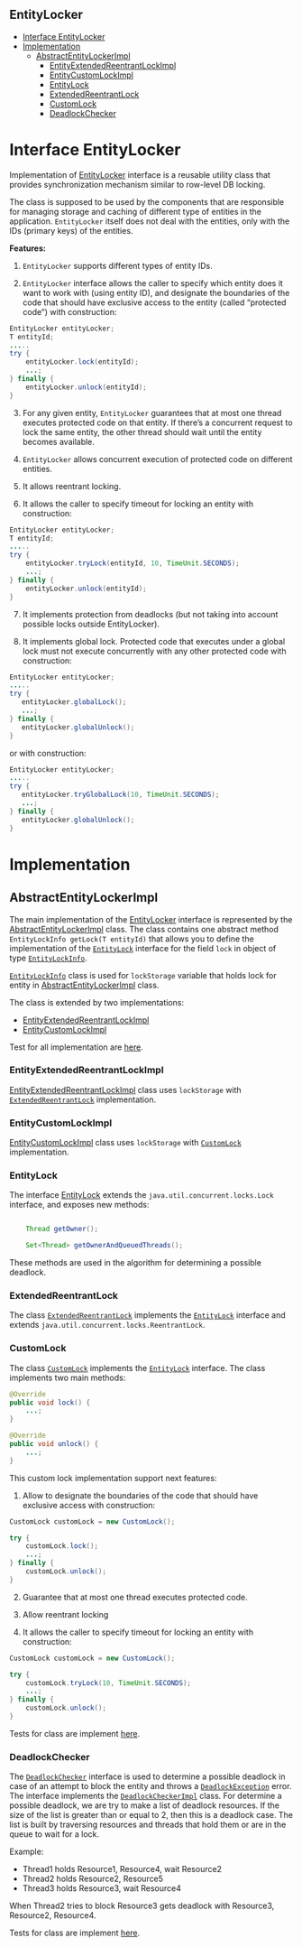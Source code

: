 EntityLocker
------------
- [Interface EntityLocker](#Interface-EntityLocker)
- [Implementation](#Implementation)
    - [AbstractEntityLockerImpl](#AbstractEntityLockerImpl)
        - [EntityExtendedReentrantLockImpl](#EntityExtendedReentrantLockImpl)
        - [EntityCustomLockImpl](#EntityCustomLockImpl)
        - [EntityLock](#EntityLock)
        - [ExtendedReentrantLock](#ExtendedReentrantLock)
        - [CustomLock](#CustomLock)
        - [DeadlockChecker](#DeadlockChecker)

# Interface EntityLocker

Implementation of [EntityLocker](src/main/java/ofedorova/enity/sync/EntityLocker.java) interface is a reusable utility class 
that provides synchronization mechanism similar to row-level DB locking.

The class is supposed to be used by the components that are responsible for managing storage and caching of different type of entities in 
the application. `EntityLocker` itself does not deal with the entities, only with the IDs (primary keys) of the entities.

**Features:**

1. `EntityLocker` supports different types of entity IDs.

2. `EntityLocker` interface allows the caller to specify which entity does it want to work with (using entity ID), and designate 
the boundaries of the code that should have exclusive access to the entity (called “protected code”) with construction:
 ```java
EntityLocker entityLocker;
T entityId;
.....
 try {
     entityLocker.lock(entityId);
     ...;
 } finally {
     entityLocker.unlock(entityId);
 }
 ```

3. For any given entity, `EntityLocker` guarantees that at most one thread executes protected code on that entity. If there’s a 
concurrent request to lock the same entity, the other thread should wait until the entity becomes available.

4. `EntityLocker` allows concurrent execution of protected code on different entities.

5. It allows reentrant locking.

6. It allows the caller to specify timeout for locking an entity with construction:
  ```java
 EntityLocker entityLocker;
 T entityId;
 .....
  try {
      entityLocker.tryLock(entityId, 10, TimeUnit.SECONDS);
      ...;
  } finally {
      entityLocker.unlock(entityId);
  }
  ```

7. It implements protection from deadlocks (but not taking into account possible locks outside EntityLocker).

8. It implements global lock. Protected code that executes under a global lock must not execute concurrently 
with any other protected code with construction:
```java
EntityLocker entityLocker;
.....
try {
   entityLocker.globalLock();
   ...;
} finally {
   entityLocker.globalUnlock();
}
```

or with construction:
```java
EntityLocker entityLocker;
.....
try {
   entityLocker.tryGlobalLock(10, TimeUnit.SECONDS);
   ...;
} finally {
   entityLocker.globalUnlock();
}
```

# Implementation

## AbstractEntityLockerImpl
The main implementation of the [EntityLocker](src/main/java/ofedorova/enity/sync/EntityLocker.java) interface is represented by the 
[AbstractEntityLockerImpl](src/main/java/ofedorova/enity/sync/impl/lockers/AbstractEntityLockerImpl.java) class.
The class contains one abstract method `EntityLockInfo getLock(T entityId)` that allows you to define the implementation 
of the [`EntityLock`](src/main/java/ofedorova/enity/sync/EntityLock.java) interface for the field `lock` in object of type
[`EntityLockInfo`](src/main/java/ofedorova/enity/sync/EntityLockInfo.java).
 
[`EntityLockInfo`](src/main/java/ofedorova/enity/sync/EntityLockInfo.java) class is used for `lockStorage` variable that holds lock 
for entity in [AbstractEntityLockerImpl](src/main/java/ofedorova/enity/sync/impl/lockers/AbstractEntityLockerImpl.java) class.

The class is extended by two implementations:
- [EntityExtendedReentrantLockImpl](src/main/java/ofedorova/enity/sync/impl/lockers/EntityExtendedReentrantLockImpl.java)
- [EntityCustomLockImpl](src/main/java/ofedorova/enity/sync/impl/lockers/EntityCustomLockImpl.java)

Test for all implementation are [here](src/test/java/ofedorova/enity/sync/impl/lockers/EntityLockerImplTest.java).

### EntityExtendedReentrantLockImpl
[EntityExtendedReentrantLockImpl](src/main/java/ofedorova/enity/sync/impl/lockers/EntityExtendedReentrantLockImpl.java) class 
uses `lockStorage` with [`ExtendedReentrantLock`](src/main/java/ofedorova/enity/sync/impl/locks/ExtendedReentrantLock.java) implementation.

### EntityCustomLockImpl
[EntityCustomLockImpl](src/main/java/ofedorova/enity/sync/impl/lockers/EntityCustomLockImpl.java) class uses `lockStorage` 
with [`CustomLock`](src/main/java/ofedorova/enity/sync/impl/locks/CustomLock.java) implementation.

### EntityLock
The interface [EntityLock](src/main/java/ofedorova/enity/sync/EntityLock.java) extends the `java.util.concurrent.locks.Lock` interface, 
and exposes new methods:
```java

    Thread getOwner();

    Set<Thread> getOwnerAndQueuedThreads();
```
These methods are used in the algorithm for determining a possible deadlock.

### ExtendedReentrantLock
The class [`ExtendedReentrantLock`](src/main/java/ofedorova/enity/sync/impl/locks/ExtendedReentrantLock.java) implements 
the [`EntityLock`](src/main/java/ofedorova/enity/sync/EntityLock.java) interface and extends `java.util.concurrent.locks.ReentrantLock`. 

### CustomLock
The class [`CustomLock`](src/main/java/ofedorova/enity/sync/impl/locks/CustomLock.java) implements the 
[`EntityLock`](src/main/java/ofedorova/enity/sync/EntityLock.java) interface. 
The class implements two main methods:
```java
@Override
public void lock() {
    ...;
}

@Override
public void unlock() {
    ...;
}
```

This custom lock implementation support next features:

1. Allow to designate the boundaries of the code that should have exclusive access with construction:
```java
CustomLock customLock = new CustomLock();

try {
    customLock.lock();
    ...;
} finally {
    customLock.unlock();
}
```

2. Guarantee that at most one thread executes protected code.

3. Allow reentrant locking

4. It allows the caller to specify timeout for locking an entity with construction:
 ```java
 CustomLock customLock = new CustomLock();
 
 try {
     customLock.tryLock(10, TimeUnit.SECONDS);
     ...;
 } finally {
     customLock.unlock();
 }
 ```

Tests for class are implement [here](src/test/java/ofedorova/enity/sync/impl/locks/CustomLockTest.java).

### DeadlockChecker
The [`DeadlockChecker`](src/main/java/ofedorova/enity/sync/DeadlockChecker.java) interface is used to determine a possible deadlock in case of an attempt to block the entity and 
throws a [`DeadlockException`](src/main/java/ofedorova/enity/sync/exception/DeadlockException.java) error.
The interface implements the [`DeadlockCheckerImpl`](src/main/java/ofedorova/enity/sync/impl/utils/DeadlockCheckerImpl.java) class.
For determine a possible deadlock, we are  try to make a list of deadlock resources. If the size of the list is 
greater than or equal to 2, then this is a deadlock case.
The list is built by traversing resources and threads that hold them or are in the queue to wait for a lock.

Example:
- Thread1 holds Resource1, Resource4, wait Resource2
- Thread2 holds Resource2, Resource5
- Thread3 holds Resource3, wait Resource4

When Thread2 tries to block Resource3 gets deadlock with Resource3, Resource2, Resource4.


Tests for class are implement [here](src/test/java/ofedorova/enity/sync/impl/utils/DeadlockCheckerImplTest.java).